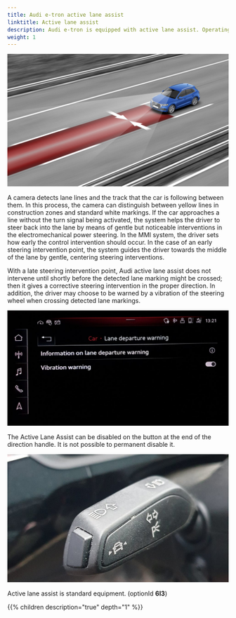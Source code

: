 ```yaml
---
title: Audi e-tron active lane assist
linktitle: Active lane assist
description: Audi e-tron is equipped with active lane assist. Operating at speeds from 65 km/h (40.4 mph), Audi active lane assist helps the driver keep the vehicle in the driving lane.
weight: 1
---
```


![Audi Active Lane assist](activelaneassist.jpg "Audi active lane assist")

 A camera detects lane lines and the track that the car is following between them. In this process, the camera can distinguish between yellow lines in construction zones and standard white markings. If the car approaches a line without the turn signal being activated, the system helps the driver to steer back into the lane by means of gentle but noticeable interventions in the electromechanical power steering. In the MMI system, the driver sets how early the control intervention should occur. In the case of an early steering intervention point, the system guides the driver towards the middle of the lane by gentle, centering steering interventions. 
 
 With a late steering intervention point, Audi active lane assist does not intervene until shortly before the detected lane marking might be crossed; then it gives a corrective steering intervention in the proper direction. In addition, the driver may choose to be warned by a vibration of the steering wheel when crossing detected lane markings. 

 ![Vibration menu](vibrationmenu.jpg "You can disable wheel vibration")

The Active Lane Assist can be disabled on the button at the end of the direction handle. It is not possible to permanent disable it.

![Lane assist](laneassistbutton.jpg "Active lane assist can be disabled with the button on the direction handle")

Active lane assist is standard equipment. (optionId **6I3**)

{{% children description="true" depth="1" %}}
